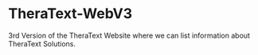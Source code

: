 # TheraText-WebV3
3rd Version of the TheraText Website where we can list information about TheraText Solutions.
